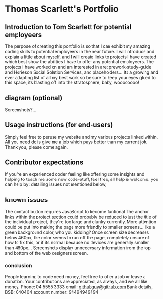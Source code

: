 # Thomas Scarlett's Portfolio

## Introduction to Tom Scarlett for potential employeers
The purpose of creating this portfolio is so that I can exhibit my amazing coding skills to potential employeers in the near future. I will introduce and explain a little about myself, and I will create links to projects I have created which best show the abilities I have to offer any potential employeers. The projects i have worked on and am interested in are: prework-study-guide and Horieson Social Solution Services, and placeholders...
Its a growing and ever adapting list of all my best work so be sure to keep your eyes glued to this space, its blasting off into the stratosphere, baby, woooooooo!

## diagram (optional)
Screenshots?... 

## Usage instructions (for end-users)
Simply feel free to peruse my website and my various projects linked within. All you need do is give me a job which pays better than my current job. Thank you, please come again.

## Contributor expectations
If you're an experienced coder feeling like offering some insights and helping to teach me some new code-stuff, feel free, all help is welcome. you can help by: detailing issues not mentioned below, 


## known issues
The contact button requires JavaScript to become funtional
The anchor links within the project section could probably be reduced to just the title of the individual project, they're too large and clunky currently.
More attention could be put into making the page more friendly to smaller screens... like a green background color, who you kidding?
Once screen size decreases below 460px, the color seems to run off the page, completely unsure of how to fix this, or if its normal because no devices are generally smaller than 460px...
Screenshots display unneccesary information from the top and bottom of the web designers screen.

### conclusion
People learning to code need money, feel free to offer a job or leave a donation. Your contributions are appreciated, as always, and we all like money.
Phone: 04 5555 3333        email: githubguy@github.com       Bank details, BSB: 040404   account number: 94494949494